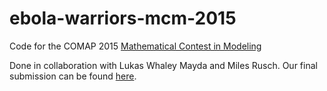 # ebola-warriors-mcm-2015
Code for the COMAP 2015 [Mathematical Contest in Modeling](http://www.comap.com/undergraduate/contests/mcm/contests/2015/problems/)

Done in collaboration with Lukas Whaley Mayda and Miles Rusch. Our final submission can be found [here](https://github.com/captaincapsaicin/ebola-warriors-mcm-2015/blob/master/Leveraging_Criticality_Ebola.pdf).
